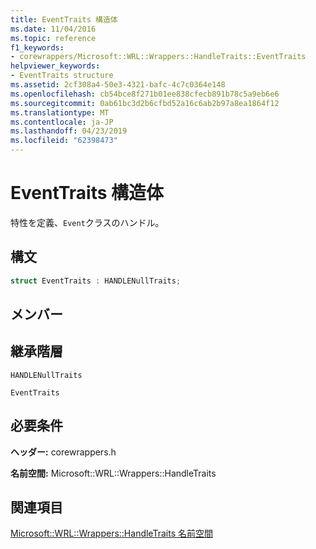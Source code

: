 ```yaml
---
title: EventTraits 構造体
ms.date: 11/04/2016
ms.topic: reference
f1_keywords:
- corewrappers/Microsoft::WRL::Wrappers::HandleTraits::EventTraits
helpviewer_keywords:
- EventTraits structure
ms.assetid: 2cf308a4-50e3-4321-bafc-4c7c0364e148
ms.openlocfilehash: cb54bce8f271b01ee838cfecb891b78c5a9eb6e6
ms.sourcegitcommit: 0ab61bc3d2b6cfbd52a16c6ab2b97a8ea1864f12
ms.translationtype: MT
ms.contentlocale: ja-JP
ms.lasthandoff: 04/23/2019
ms.locfileid: "62398473"
---
```

# <a name="eventtraits-structure"></a>EventTraits 構造体

特性を定義、`Event`クラスのハンドル。

## <a name="syntax"></a>構文

```cpp
struct EventTraits : HANDLENullTraits;
```

## <a name="members"></a>メンバー

## <a name="inheritance-hierarchy"></a>継承階層

`HANDLENullTraits`

`EventTraits`

## <a name="requirements"></a>必要条件

**ヘッダー:** corewrappers.h

**名前空間:** Microsoft::WRL::Wrappers::HandleTraits

## <a name="see-also"></a>関連項目

[Microsoft::WRL::Wrappers::HandleTraits 名前空間](microsoft-wrl-wrappers-handletraits-namespace.md)